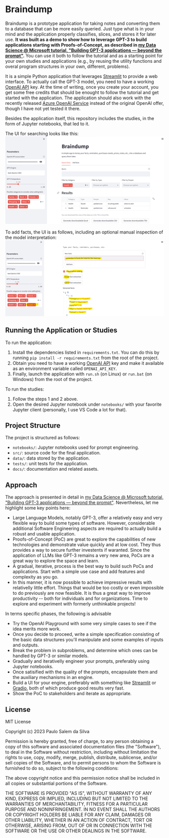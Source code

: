 # Braindump
Braindump is a prototype application for taking notes and converting them to a database that can be more easily queried. Just type what is in your mind and the application properly classifies, slices, and stores it for later use. **It was built as a demo to show how to leverage GPT-3 to build applications starting with Proofs-of-Concept, as described in [my Data Science @ Microsoft tutorial, "Building GPT-3 applications — beyond the prompt"](https://medium.com/data-science-at-microsoft/building-gpt-3-applications-beyond-the-prompt-504140835560).** You can use it both to follow the tutorial and as a starting point for your
own studies and applications (e.g., by reusing the utility functions and overal program structures in your own, different, problems).

It is a simple Python application that leverages [Streamlit](https://streamlit.io/) to provide a web interface. To actually call the GPT-3 model, you need to have a working [OpenAI API](https://openai.com/api/) key. At the time of writing, once you create your account, you get some free credits that should be enought to follow the tutorial and get started with the application. The application should also work with the recently released [Azure OpenAI Service](https://azure.microsoft.com/en-us/products/cognitive-services/openai-service/) instead of the original OpenAI offer, though I have not yet tested it there.

Besides the application itself, this repository includes the studies, in the form of Jupyter notebooks, that led to it.

The UI for searching looks like this:
![Search facts tab](./docs/braindump-search-facts.png)

To add facts, the UI is as follows, including an optional manual inspection of the model interpretation:
![Add facts tab, including the optional manual inspection of the model interpretation](./docs/braindump-add-facts-with-inspection.png)

## Running the Application or Studies

To run the application:

  1. Install the dependencies listed in `requirements.txt`. You can do this by running `pip install -r requirements.txt` from the root of the project. 
  2. Obtain you need to have a working [OpenAI API](https://openai.com/api/) key and make it available as an environment variable called `OPENAI_API_KEY`.
  3. Finally, launch the application with `run.sh` (on Linux) or `run.bat` (on Windows) from the root of the project.

To run the studies:
  1. Follow the steps 1 and 2 above.
  2. Open the desired Jupyter notebook under `notebooks/` with your favorite Jupyter client (personally, I use VS Code a lot for that).
## Project Structure

The project is structured as follows:
  - `notebooks/`: Jupyter notebooks used for prompt engineering.
  - `src/`: source code for the final application.
  - `data/`: data stored by the application.
  - `tests/`: unit tests for the application.
  - `docs/`: documentation and related assets.

## Approach
The approach is presented in detail in [my Data Science @ Microsoft tutorial, "Building GPT-3 applications — beyond the prompt"](https://medium.com/data-science-at-microsoft/building-gpt-3-applications-beyond-the-prompt-504140835560). Nevertheless, let me highlight some key points here:

  - Large Language Models, notably GPT-3, offer a relatively easy and very flexible way to build some types of software. However, considerable additional Software Engineering aspects are required to actually build a robust and usable application.
  - Proofs-of-Concept (PoC) are great to explore the capabilities of new technologies and demonstrate value quickly and at low cost. They thus provides a way to secure further investents if waranted. Since the application of LLMs like GPT-3 remains a very new area, PoCs are a great way to explore the space and learn.
  - A gradual, iterative, process is the best way to build such PoCs and applications. Start with a simple use case and add features and complexity as you go.
  - In this manner, it is now possible to achieve impressive results with relativelly little effort. Things that would be too costly or even impossible to do previously are now feasible. It is thus a great way to improve productivity -- both for individuals and for organizations. Time to explore and experiment with formerly unthinkable projects!

In terms specific phases, the following is advisable
  - Try the OpenAI Playground with some very simple cases to see if the idea merits more work.
  - Once you decide to proceed, write a simple specification consisting of the basic data structures you'll manipulate and some examples of inputs and outputs.
  - Break the problem in subproblems, and determine which ones can be handled by GPT-3 or similar models.
  - Gradually and iterativelly engineer your prompts, preferably using Jupyter notebooks.
  - Once satisified with the quality of the prompts, encapsulate them and the auxiliary mechanisms in an engine.
  - Build a UI for your engine, preferably with something like  [Streamlit](https://streamlit.io/) or [Gradio](https://www.gradio.app/), both of which produce good results very fast.
  - Show the PoC to stakeholders and iterate as appropriate.

## License

MIT License

Copyright (c) 2023 Paulo Salem da Silva

Permission is hereby granted, free of charge, to any person obtaining a copy
of this software and associated documentation files (the "Software"), to deal
in the Software without restriction, including without limitation the rights
to use, copy, modify, merge, publish, distribute, sublicense, and/or sell
copies of the Software, and to permit persons to whom the Software is
furnished to do so, subject to the following conditions:

The above copyright notice and this permission notice shall be included in all
copies or substantial portions of the Software.

THE SOFTWARE IS PROVIDED "AS IS", WITHOUT WARRANTY OF ANY KIND, EXPRESS OR
IMPLIED, INCLUDING BUT NOT LIMITED TO THE WARRANTIES OF MERCHANTABILITY,
FITNESS FOR A PARTICULAR PURPOSE AND NONINFRINGEMENT. IN NO EVENT SHALL THE
AUTHORS OR COPYRIGHT HOLDERS BE LIABLE FOR ANY CLAIM, DAMAGES OR OTHER
LIABILITY, WHETHER IN AN ACTION OF CONTRACT, TORT OR OTHERWISE, ARISING FROM,
OUT OF OR IN CONNECTION WITH THE SOFTWARE OR THE USE OR OTHER DEALINGS IN THE
SOFTWARE.